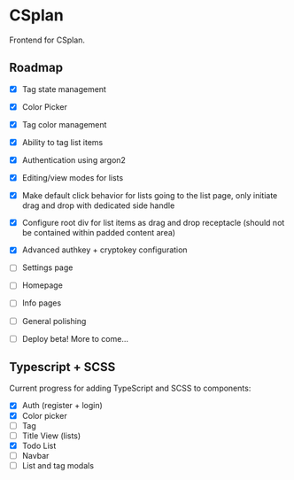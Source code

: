 # CSplan
Frontend for CSplan.

## Roadmap
- [x] Tag state management
- [x] Color Picker
- [x] Tag color management
- [x] Ability to tag list items
- [x] Authentication using argon2
- [x] Editing/view modes for lists

- [x] Make default click behavior for lists going to the list page, only initiate drag and drop with dedicated side handle
- [x] Configure root div for list items as drag and drop receptacle (should not be contained within padded content area)

- [x] Advanced authkey + cryptokey configuration
- [ ] Settings page
- [ ] Homepage
- [ ] Info pages
- [ ] General polishing
- [ ] Deploy beta!
More to come...

## Typescript + SCSS
Current progress for adding TypeScript and SCSS to components:
- [x] Auth (register + login)
- [x] Color picker
- [ ] Tag
- [ ] Title View (lists)
- [x] Todo List
- [ ] Navbar
- [ ] List and tag modals
